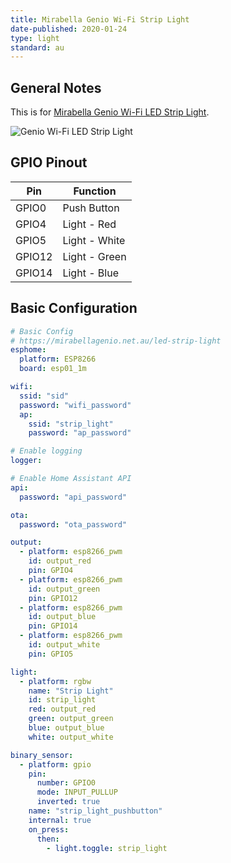 ```yaml
---
title: Mirabella Genio Wi-Fi Strip Light
date-published: 2020-01-24
type: light
standard: au
---
```


## General Notes

This is for [Mirabella Genio Wi-Fi LED Strip Light](https://mirabellagenio.net.au/led-strip-light).

![Genio Wi-Fi LED Strip Light](/Mirabella-Genio-WiFi-LED-Strip-Light.jpg "Genio Wi-Fi LED Strip Light")

## GPIO Pinout

| Pin    | Function      |
| ------ | ------------- |
| GPIO0  | Push Button   |
| GPIO4  | Light - Red   |
| GPIO5  | Light - White |
| GPIO12 | Light - Green |
| GPIO14 | Light - Blue  |

## Basic Configuration

```yaml
# Basic Config
# https://mirabellagenio.net.au/led-strip-light
esphome:
  platform: ESP8266
  board: esp01_1m

wifi:
  ssid: "sid"
  password: "wifi_password"
  ap:
    ssid: "strip_light"
    password: "ap_password"

# Enable logging
logger:

# Enable Home Assistant API
api:
  password: "api_password"

ota:
  password: "ota_password"

output:
  - platform: esp8266_pwm
    id: output_red
    pin: GPIO4
  - platform: esp8266_pwm
    id: output_green
    pin: GPIO12
  - platform: esp8266_pwm
    id: output_blue
    pin: GPIO14
  - platform: esp8266_pwm
    id: output_white
    pin: GPIO5

light:
  - platform: rgbw
    name: "Strip Light"
    id: strip_light
    red: output_red
    green: output_green
    blue: output_blue
    white: output_white

binary_sensor:
  - platform: gpio
    pin:
      number: GPIO0
      mode: INPUT_PULLUP
      inverted: true
    name: "strip_light_pushbutton"
    internal: true
    on_press:
      then:
        - light.toggle: strip_light
```
